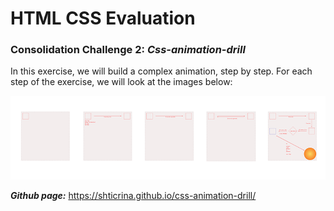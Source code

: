 # HTML CSS Evaluation

###  Consolidation Challenge 2: ***Css-animation-drill***

In this exercise, we will build a complex animation, step by step.
For each step of the exercise, we will look at the images below:

[![](./img/animations.png)](./img/animations.png)

***Github page:***  https://shticrina.github.io/css-animation-drill/
